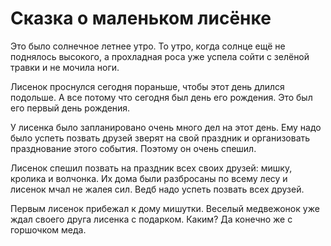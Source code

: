 Сказка о маленьком лисёнке
===============

Это было солнечное летнее утро. То утро, когда солнце ещё не поднялось высокого, а прохладная роса уже успела сойти с зелёной травки и не мочила ноги.

Лисенок проснулся сегодня пораньше, чтобы этот день длился подольше. А все потому что сегодня был день его рождения. Это был его первый день рождения.

У лисенка было запланировано очень много дел на этот день. Ему надо было успеть позвать друзей зверят на свой праздник и организовать празднование этого события. Поэтому он очень спешил.

Лисенок спешил позвать на праздник всех своих друзей: мишку, кролика и волчонка. Их дома были разбросаны по всему лесу и лисенок мчал не жалея сил. Ведб надо успеть позвать всех друзей.

Первым лисенок прибежал к дому мишутки. Веселый медвежонок уже ждал своего друга лисенка с подарком. Каким? Да конечно же с горшочком меда.



